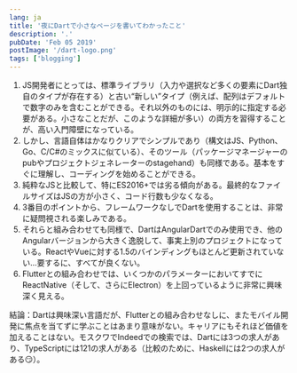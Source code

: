 ```yaml
---
lang: ja
title: '夜にDartで小さなページを書いてわかったこと'
description: '.'
pubDate: 'Feb 05 2019'
postImage: '/dart-logo.png'
tags: ['blogging']
---
```


1. JS開発者にとっては、標準ライブラリ（入力や選択など多くの要素にDart独自のタイプが存在する）と古い“新しい”タイプ（例えば、配列はデフォルトで数字のみを含むことができる。それ以外のものには、明示的に指定する必要がある。小さなことだが、このような詳細が多い）の両方を習得することが、高い入門障壁になっている。
2. しかし、言語自体はかなりクリアでシンプルであり（構文はJS、Python、Go、C/C#のミックスに似ている）、そのツール（パッケージマネージャーのpubやプロジェクトジェネレーターのstagehand）も同様である。基本をすぐに理解し、コーディングを始めることができる。
3. 純粋なJSと比較して、特にES2016+では劣る傾向がある。最終的なファイルサイズはJSの方が小さく、コード行数も少なくなる。
4. 3番目のポイントから、フレームワークなしでDartを使用することは、非常に疑問視される楽しみである。
5. それらと組み合わせても同様で、DartはAngularDartでのみ使用でき、他のAngularバージョンから大きく逸脱して、事実上別のプロジェクトになっている。ReactやVueに対する1.5のバインディングもほとんど更新されていない...要するに、すべてが良くない。
6. Flutterとの組み合わせでは、いくつかのパラメーターにおいてすでにReactNative（そして、さらにElectron）を上回っているように非常に興味深く見える。

結論：Dartは興味深い言語だが、Flutterとの組み合わせなしに、またモバイル開発に焦点を当てずに学ぶことはあまり意味がない。キャリアにもそれほど価値を加えることはない。モスクワでIndeedでの検索では、Dartには3つの求人があり、TypeScriptには121の求人がある（比較のために、Haskellには2つの求人がある😏）。
